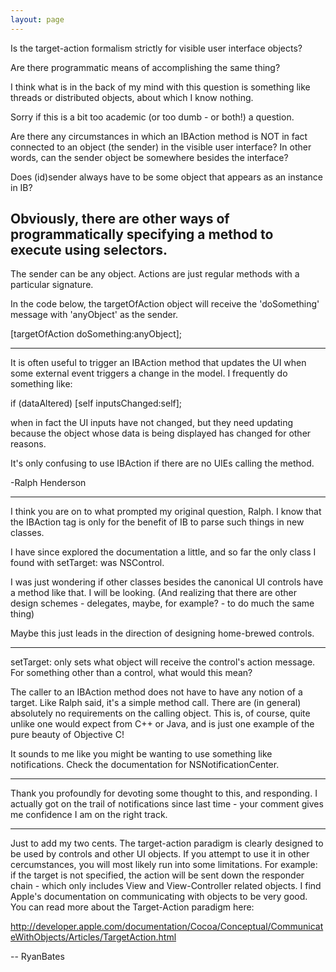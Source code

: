 ```yaml
---
layout: page
---
```


Is the target-action formalism strictly for visible user interface objects?

Are there programmatic means of accomplishing the same thing?

I think what is in the back of my mind with this question is something
like threads or distributed objects, about which I know nothing.

Sorry if this is a bit too academic (or too dumb - or both!) a question.

Are there any circumstances in which an IBAction method is NOT in fact connected to an
object (the sender) in the visible user interface? In other words, can the sender object
be somewhere besides the interface?

Does (id)sender always have to be some object that appears as an instance in IB?

Obviously, there are other ways of programmatically specifying a method to execute using selectors.
----
The sender can be any object. Actions are just regular methods with a particular signature.

In the code below, the targetOfAction object will receive the 'doSomething' message with 'anyObject' as the sender.
    
[targetOfAction doSomething:anyObject];

----
It is often useful to trigger an IBAction method that updates the UI when some external event triggers a change in the model. I frequently do something like:
    
if (dataAltered) [self inputsChanged:self];

when in fact the UI inputs have not changed, but they need updating because the object whose data is being displayed has changed for other reasons.

It's only confusing to use IBAction if there are no UIEs calling the method.

-Ralph Henderson

----

I think you are on to what prompted my original question, Ralph.
I know that the IBAction tag is only for the benefit of IB to parse such things in new classes.

I have since explored the documentation a little, and so far the only class I found with setTarget: was NSControl.

I was just wondering if other classes  besides the canonical UI controls have a method like that. I will be looking.
(And realizing that there are other design schemes - delegates, maybe, for example? - to do much the same thing)

Maybe this just leads in the direction of designing home-brewed controls.

----

setTarget: only sets what object will receive the control's action message.  For something other than a control, what would this mean?

The caller to an IBAction method does not have to have any notion of a target.  Like Ralph said, it's a simple method call.  There are (in general) absolutely no requirements on the calling object.  This is, of course, quite unlike one would expect from C++ or Java, and is just one example of the pure beauty of Objective C!

It sounds to me like you might be wanting to use something like notifications.  Check the documentation for NSNotificationCenter.

----

Thank you profoundly for devoting some thought to this, and responding.
I actually got on the trail of notifications since last time - your comment gives me confidence I am on the right track.

----

Just to add my two cents. The target-action paradigm is clearly designed to be used by controls and other UI objects. If you attempt to use it in other cercumstances, you will most likely run into some limitations. For example: if the target is not specified, the action will be sent down the responder chain - which only includes View and View-Controller related objects. I find Apple's documentation on communicating with objects to be very good. You can read more about the Target-Action paradigm here:

http://developer.apple.com/documentation/Cocoa/Conceptual/CommunicateWithObjects/Articles/TargetAction.html

-- RyanBates
